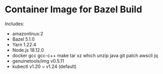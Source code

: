 Container Image for Bazel Build
===============================
Includes:
- amazonlinux:2
- Bazel 5.1.0
- Yarn 1.22.4
- Node.js 18.12.0
- docker gcc gcc-c++ make tar xz which unzip java git patch awscli jq
- genuinetools/img v0.5.11
- kubectl v1.20 ~ v1.24 (default)

